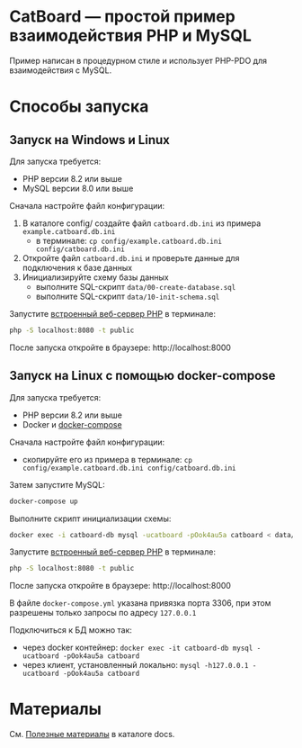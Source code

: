 # CatBoard — простой пример взаимодействия PHP и MySQL

Пример написан в процедурном стиле и использует PHP-PDO для взаимодействия с MySQL.

# Способы запуска

## Запуск на Windows и Linux

Для запуска требуется:

- PHP версии 8.2 или выше
- MySQL версии 8.0 или выше

Сначала настройте файл конфигурации:

1. В каталоге config/ создайте файл `catboard.db.ini` из примера `example.catboard.db.ini`
    - в терминале: `cp config/example.catboard.db.ini config/catboard.db.ini`
2. Откройте файл `catboard.db.ini` и проверьте данные для подключения к базе данных
3. Инициализируйте схему базы данных
    - выполните SQL-скрипт `data/00-create-database.sql`
    - выполните SQL-скрипт `data/10-init-schema.sql`

Запустите [встроенный веб-сервер PHP](https://www.php.net/manual/ru/features.commandline.webserver.php) в терминале:

```bash
php -S localhost:8080 -t public

```

После запуска откройте в браузере: http://localhost:8000

## Запуск на Linux с помощью docker-compose

Для запуска требуется:

- PHP версии 8.2 или выше
- Docker и [docker-compose](https://docs.docker.com/compose/install/linux/)

Сначала настройте файл конфигурации:

- скопируйте его из примера в терминале: `cp config/example.catboard.db.ini config/catboard.db.ini`

Затем запустите MySQL:

```bash
docker-compose up

```

Выполните скрипт инициализации схемы:

```bash
docker exec -i catboard-db mysql -ucatboard -pOok4au5a catboard < data/10-init-schema.sql
```

Запустите [встроенный веб-сервер PHP](https://www.php.net/manual/ru/features.commandline.webserver.php) в терминале:

```bash
php -S localhost:8080 -t public

```

После запуска откройте в браузере: http://localhost:8000

В файле `docker-compose.yml` указана привязка порта 3306, при этом разрешены только запросы по адресу `127.0.0.1`

Подключиться к БД можно так:
- через docker контейнер: `docker exec -it catboard-db mysql -ucatboard -pOok4au5a catboard`
- через клиент, установленный локально: `mysql -h127.0.0.1 -ucatboard -pOok4au5a catboard`

# Материалы

См. [Полезные материалы](docs/see-also.md) в каталоге docs.
